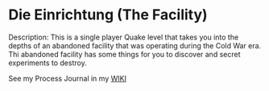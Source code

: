 # Die Einrichtung (The Facility)
Description:
This is a single player Quake level that takes you into the depths of an abandoned facility that was operating during the Cold War era. Thi abandoned facility has some things for you to discover and secret experiments to destroy.

See my Process Journal in my [WIKI](https://github.com/adrianggc/AbandonedFacility/wiki)
